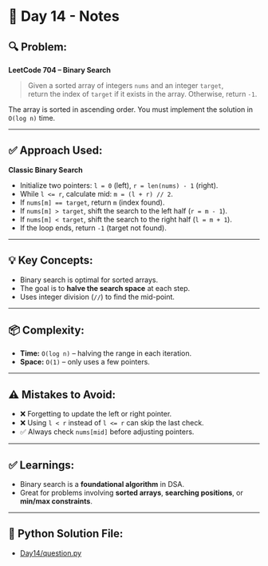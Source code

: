 # 📝 Day 14 - Notes

## 🔍 Problem:
**LeetCode 704 – Binary Search**

> Given a sorted array of integers `nums` and an integer `target`,  
> return the index of `target` if it exists in the array. Otherwise, return `-1`.

The array is sorted in ascending order. You must implement the solution in `O(log n)` time.

---

## ✅ Approach Used:
**Classic Binary Search**

- Initialize two pointers: `l = 0` (left), `r = len(nums) - 1` (right).
- While `l <= r`, calculate mid: `m = (l + r) // 2`.
- If `nums[m] == target`, return `m` (index found).
- If `nums[m] > target`, shift the search to the left half (`r = m - 1`).
- If `nums[m] < target`, shift the search to the right half (`l = m + 1`).
- If the loop ends, return `-1` (target not found).

---

## 💡 Key Concepts:

- Binary search is optimal for sorted arrays.
- The goal is to **halve the search space** at each step.
- Uses integer division (`//`) to find the mid-point.

---

## 📦 Complexity:

- **Time:** `O(log n)` – halving the range in each iteration.
- **Space:** `O(1)` – only uses a few pointers.

---

## ⚠️ Mistakes to Avoid:

- ❌ Forgetting to update the left or right pointer.
- ❌ Using `l < r` instead of `l <= r` can skip the last check.
- ✅ Always check `nums[mid]` before adjusting pointers.

---

## ✅ Learnings:

- Binary search is a **foundational algorithm** in DSA.
- Great for problems involving **sorted arrays**, **searching positions**, or **min/max constraints**.

---

## 🔗 Python Solution File:

- [Day14/question.py](./question.py)
